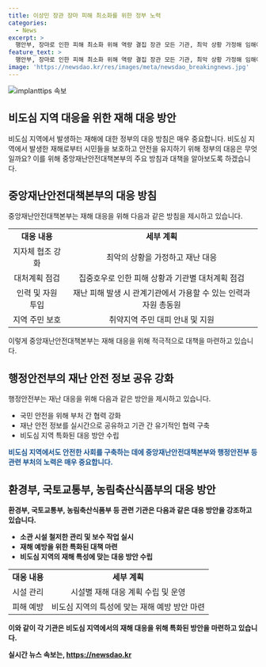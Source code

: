 ```yaml
---
title: 이상민 장관 장마 피해 최소화를 위한 정부 노력
categories:
  - News
excerpt: >
  행안부, 장마로 인한 피해 최소화 위해 역량 결집 장관 모든 기관, 최악 상황 가정해 임해야 이상민 행정안전부 장관은 장마로 인한 피해를 최소화하기 위해 정부의 모든 역량을 총동원할 것을 촉구했습니다. 또한, 재난 대응을 위해 관계기관들이 최악의 상황을 가정하고 적극적인 대응을 이끌어내야 한다고 강조했습니다. 더불어 취약지역 주민들의 안전을 위해 대피를 촉구하고, 기관 간 실시간 정보공유와 협력을 강조했습니다.
feature_text: >
  행안부, 장마로 인한 피해 최소화 위해 역량 결집 장관 모든 기관, 최악 상황 가정해 임해야 이상민 행정안전부 장관은 장마로 인한 피해를 최소화하기 위해 정부의 모든 역량을 총동원할 것을 촉구했습니다. 또한, 재난 대응을 위해 관계기관들이 최악의 상황을 가정하고 적극적인 대응을 이끌어내야 한다고 강조했습니다. 더불어 취약지역 주민들의 안전을 위해 대피를 촉구하고, 기관 간 실시간 정보공유와 협력을 강조했습니다.
image: 'https://newsdao.kr/res/images/meta/newsdao_breakingnews.jpg'
---
```


<p><img src="https://newsdao.kr/res/images/meta/newsdao_breakingnews.jpg" alt="implanttips 속보" /></p>

<h2>비도심 지역 대응을 위한 재해 대응 방안</h2>

<p data-ke-size="size16">비도심 지역에서 발생하는 재해에 대한 정부의 대응 방침은 매우 중요합니다. 비도심 지역에서 발생한 재해로부터 시민들을 보호하고 안전을 유지하기 위해 정부의 대응은 무엇일까요? 이를 위해 중앙재난안전대책본부의 주요 방침과 대책을 알아보도록 하겠습니다.</p>

<h2 data-ke-size="size26">중앙재난안전대책본부의 대응 방침</h2>

<p data-ke-size="size16">중앙재난안전대책본부는 재해 대응을 위해 다음과 같은 방침을 제시하고 있습니다.</p>

<table>
  <tr>
    <td style="text-align: center; height: 17px;"><b>대응 내용</b></td>
    <td style="text-align: center; height: 17px;"><b>세부 계획</b></td>
  </tr>
  <tr>
    <td style="text-align: center; height: 17px;">지자체 협조 강화</td>
    <td style="text-align: center; height: 17px;">최악의 상황을 가정하고 재난 대응</td>
  </tr>
  <tr>
    <td style="text-align: center; height: 17px;">대처계획 점검</td>
    <td style="text-align: center; height: 17px;">집중호우로 인한 피해 상황과 기관별 대처계획 점검</td>
  </tr>
  <tr>
    <td style="text-align: center; height: 17px;">인력 및 자원 투입</td>
    <td style="text-align: center; height: 17px;">재난 피해 발생 시 관계기관에서 가용할 수 있는 인력과 자원 총동원</td>
  </tr>
  <tr>
    <td style="text-align: center; height: 17px;">지역 주민 보호</td>
    <td style="text-align: center; height: 17px;">취약지역 주민 대피 안내 및 지원</td>
  </tr>
</table>

<p data-ke-size="size16">이렇게 중앙재난안전대책본부는 재해 대응을 위해 적극적으로 대책을 마련하고 있습니다.</p>

<h2 data-ke-size="size26">행정안전부의 재난 안전 정보 공유 강화</h2>

<p data-ke-size="size16">행정안전부는 재난 대응을 위해 다음과 같은 방안을 제시하고 있습니다.</p>

<ul>
  <li>국민 안전을 위해 부처 간 협력 강화</li>
  <li>재난 안전 정보를 실시간으로 공유하고 기관 간 유기적인 협력 구축</li>
  <li>비도심 지역 특화된 대응 방안 수립</li>
</ul>

<p><b><span style="color: #1a5490;">비도심 지역에서도 안전한 사회를 구축하는 데에 중앙재난안전대책본부와 행정안전부 등 관련 부처의 노력은 매우 중요합니다.</span><b></p>

<h2 data-ke-size="size26">환경부, 국토교통부, 농림축산식품부의 대응 방안</h2>

<p data-ke-size="size16">환경부, 국토교통부, 농림축산식품부 등 관련 기관은 다음과 같은 대응 방안을 강조하고 있습니다.</p>

<ul>
  <li>소관 시설 철저한 관리 및 보수 작업 실시</li>
  <li>재해 예방을 위한 특화된 대책 마련</li>
  <li>비도심 지역의 재해 특성에 맞는 대응 방안 수립</li>
</ul>

<table>
  <tr>
    <td style="text-align: center; height: 17px;"><b>대응 내용</b></td>
    <td style="text-align: center; height: 17px;"><b>세부 계획</b></td>
  </tr>
  <tr>
    <td style="text-align: center; height: 17px;">시설 관리</td>
    <td style="text-align: center; height: 17px;">시설별 재해 대응 계획 수립 및 운영</td>
  </tr>
  <tr>
    <td style="text-align: center; height: 17px;">피해 예방</td>
    <td style="text-align: center; height: 17px;">비도심 지역의 특성에 맞는 재해 예방 방안 마련</td>
  </tr>
</table>

<p data-ke-size="size16">이와 같이 각 기관은 비도심 지역에서의 재해 대응을 위해 특화된 방안을 마련하고 있습니다.</p>
실시간 뉴스 속보는, <a href="https://newsdao.kr" rel="dofollow">https://newsdao.kr</a>


